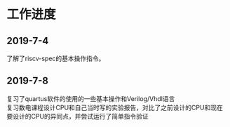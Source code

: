 # 工作进度
## 2019-7-4
了解了riscv-spec的基本操作指令。
## 2019-7-8
复习了quartus软件的使用的一些基本操作和Verilog/Vhdl语言  
复习数电课程设计CPU和自己当时写的实验报告，对比了之前设计的CPU和现在要设计的CPU的异同点，并尝试运行了简单指令验证
